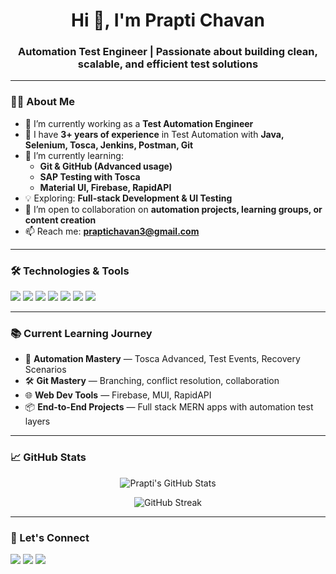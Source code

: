 <h1 align="center">Hi 👋, I'm Prapti Chavan</h1>
<h3 align="center">Automation Test Engineer | Passionate about building clean, scalable, and efficient test solutions</h3>

---

### 👩‍💻 About Me

- 🔭 I’m currently working as a **Test Automation Engineer**
- 💼 I have **3+ years of experience** in Test Automation with **Java, Selenium, Tosca, Jenkins, Postman, Git**
- 🌱 I’m currently learning:  
  - **Git & GitHub (Advanced usage)**  
  - **SAP Testing with Tosca**
  - **Material UI, Firebase, RapidAPI**  
- 💡 Exploring: **Full-stack Development & UI Testing**
- 👯 I’m open to collaboration on **automation projects, learning groups, or content creation**
- 📫 Reach me: **praptichavan3@gmail.com**

---

### 🛠️ Technologies & Tools

<p>
  <img src="https://img.shields.io/badge/Java-007396?style=flat&logo=java&logoColor=white" />
  <img src="https://img.shields.io/badge/Selenium-43B02A?style=flat&logo=selenium&logoColor=white" />
  <img src="https://img.shields.io/badge/Tosca-0175C2?style=flat&logo=tricentis&logoColor=white" />
  <img src="https://img.shields.io/badge/Postman-FF6C37?style=flat&logo=postman&logoColor=white" />
  <img src="https://img.shields.io/badge/Git-F05032?style=flat&logo=git&logoColor=white" />
  <img src="https://img.shields.io/badge/Jenkins-D24939?style=flat&logo=jenkins&logoColor=white" />
  <img src="https://img.shields.io/badge/VSCode-007ACC?style=flat&logo=visualstudiocode&logoColor=white" />
</p>

---

### 📚 Current Learning Journey

- 🧠 **Automation Mastery** — Tosca Advanced, Test Events, Recovery Scenarios  
- 🛠️ **Git Mastery** — Branching, conflict resolution, collaboration  
- 🌐 **Web Dev Tools** — Firebase, MUI, RapidAPI  
- 📦 **End-to-End Projects** — Full stack MERN apps with automation test layers

---

### 📈 GitHub Stats

<p align="center">
  <img src="https://github-readme-stats.vercel.app/api?username=prapti3&show_icons=true&theme=tokyonight" alt="Prapti's GitHub Stats" />
</p>

<p align="center">
  <img src="https://github-readme-streak-stats.herokuapp.com/?user=prapti3&theme=tokyonight" alt="GitHub Streak" />
</p>

---

### 🔗 Let's Connect

<p>
  <a href="mailto:praptichavan3@gmail.com"><img src="https://img.shields.io/badge/Gmail-D14836?style=flat&logo=gmail&logoColor=white" /></a>
  <a href="https://www.linkedin.com/in/prapti-chavan/"><img src="https://img.shields.io/badge/LinkedIn-0077B5?style=flat&logo=linkedin&logoColor=white" /></a>
  <a href="https://github.com/prapti3"><img src="https://img.shields.io/badge/GitHub-100000?style=flat&logo=github&logoColor=white" /></a>
</p>
